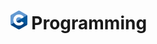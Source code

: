 <h1>
  <img src="https://github.com/joshfarias/C/raw/main/images/C_Logo.png" alt="C Logo" height="30">
  Programming
</h1>


